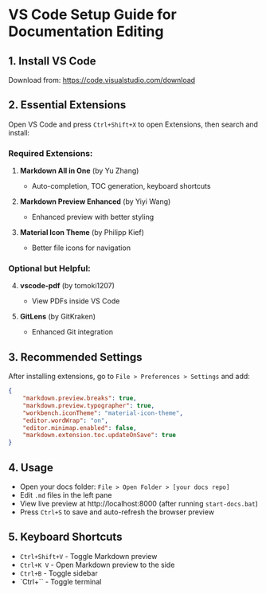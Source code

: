 # VS Code Setup Guide for Documentation Editing

## 1. Install VS Code
Download from: https://code.visualstudio.com/download

## 2. Essential Extensions
Open VS Code and press `Ctrl+Shift+X` to open Extensions, then search and install:

### Required Extensions:
1. **Markdown All in One** (by Yu Zhang)
   - Auto-completion, TOC generation, keyboard shortcuts
   
2. **Markdown Preview Enhanced** (by Yiyi Wang)
   - Enhanced preview with better styling
   
3. **Material Icon Theme** (by Philipp Kief)
   - Better file icons for navigation

### Optional but Helpful:
4. **vscode-pdf** (by tomoki1207)
   - View PDFs inside VS Code
   
5. **GitLens** (by GitKraken)
   - Enhanced Git integration

## 3. Recommended Settings
After installing extensions, go to `File > Preferences > Settings` and add:

```json
{
    "markdown.preview.breaks": true,
    "markdown.preview.typographer": true,
    "workbench.iconTheme": "material-icon-theme",
    "editor.wordWrap": "on",
    "editor.minimap.enabled": false,
    "markdown.extension.toc.updateOnSave": true
}
```

## 4. Usage
- Open your docs folder: `File > Open Folder > [your docs repo]`
- Edit `.md` files in the left pane
- View live preview at http://localhost:8000 (after running `start-docs.bat`)
- Press `Ctrl+S` to save and auto-refresh the browser preview

## 5. Keyboard Shortcuts
- `Ctrl+Shift+V` - Toggle Markdown preview
- `Ctrl+K V` - Open Markdown preview to the side
- `Ctrl+B` - Toggle sidebar
- `Ctrl+`` - Toggle terminal